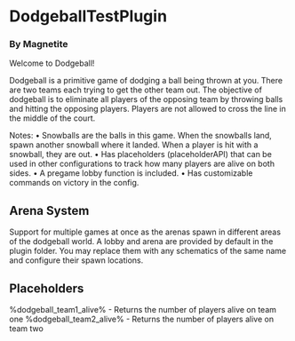 # DodgeballTestPlugin
### By Magnetite

Welcome to Dodgeball!

Dodgeball is a primitive game of dodging a ball being thrown at you. There are two teams each trying to get the other team out. 
The objective of dodgeball is to eliminate all players of the opposing team by throwing balls and hitting the opposing players.
Players are not allowed to cross the line in the middle of the court. 

Notes: 
    • Snowballs are the balls in this game. When the snowballs land, spawn another snowball where it landed. When a player is hit with a snowball, they are out. 
    • Has placeholders (placeholderAPI) that can be used in other configurations to track how many players are alive on both sides. 
    • A pregame lobby function is included. 
    • Has customizable commands on victory in the config. 

## Arena System
Support for multiple games at once as the arenas spawn in different areas of the dodgeball world. 
A lobby and arena are provided by default in the plugin folder. You may replace them with any schematics of the same name and configure their spawn locations. 

## Placeholders
%dodgeball_team1_alive% - Returns the number of players alive on team one 
%dodgeball_team2_alive% - Returns the number of players alive on team two 
